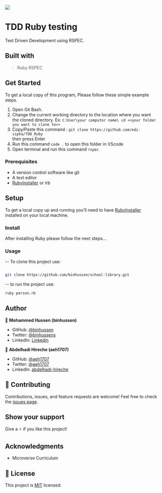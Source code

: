 <!-- @format -->

![](https://img.shields.io/badge/Microverse-blueviolet)

# TDD Ruby testing

Test Driven Development using RSPEC.

## Built with

> Ruby
> RSPEC

## Get Started

To get a local copy of this program, Please follow these simple example steps.

1. Open Git Bash.
2. Change the current working directory to the location where you want the cloned directory.
   Ex: `C:User\your computer name\ cd <<your folder you want to clone to>>`
3. Copy/Paste this command : `git clone https://github.com/edi-sipka/TDD_Ruby`  
   then press Enter
4. Run this command `code .` to open this folder in VScode
5. Open terminal and run this command `rspec`

### Prerequisites

- A version control software like git
- A text editor
- [RubyInstaller](https://rubyinstaller.org/) or irb

## Setup

To get a local copy up and running you'll need to have [RubyInstaller](https://rubyinstaller.org/) installed on your local machine.

### Install

After installing Ruby please follow the next steps...

### Usage

-- To clone this project use:

```bash

git clone https://github.com/binhussen/school-library.git

```

-- to run the project use:

```bash
ruby person.rb
```

## Author

👤 **Mohammed Hussen (binhussen)**

- GitHub: [@binhussen](https://github.com/binhussen)
- Twitter: [@binhussens](https://twitter.com/binhussens)
- LinkedIn: [Linkedin](https://www.linkedin.com/in/binhussen/)


👤 **Abdelhadi Hireche (aeh1707)**

- GitHub: [@aeh1707](https://github.com/aeh1707)
- Twitter: [@aeh1707](https://twitter.com/aeh1707)
- LinkedIn: [abdelhadi-hireche](https://www.linkedin.com/in/abdelhadi-hireche/)

## 🤝 Contributing

Contributions, issues, and feature requests are welcome!
Feel free to check the [issues page](../../issues/).

## Show your support

Give a ⭐️ if you like this project!

## Acknowledgments

- Microverse Curriculum

## 📝 License

This project is [MIT](./MIT.md) licensed.
